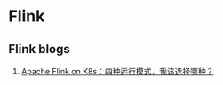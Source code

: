 # Flink






## Flink blogs
1. [Apache Flink on K8s：四种运行模式，我该选择哪种？](https://www.cnblogs.com/tencent-cloud-native/p/13704458.html)